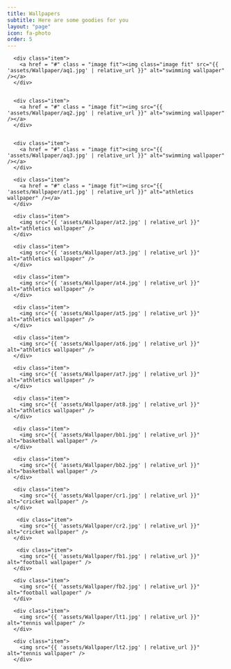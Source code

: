 ```yaml
---
title: Wallpapers
subtitle: Here are some goodies for you
layout: "page"
icon: fa-photo
order: 5
---
```


 <div class="row">
 
      <div class="item">
        <a href = "#" class = "image fit"><img class="image fit" src="{{ 'assets/Wallpaper/aq1.jpg' | relative_url }}" alt="swimming wallpaper" /></a>
      </div>
      
      
      <div class="item">
        <a href = "#" class = "image fit"><img src="{{ 'assets/Wallpaper/aq2.jpg' | relative_url }}" alt="swimming wallpaper" /></a>
      </div>
      
      
      <div class="item">
        <a href = "#" class = "image fit"><img src="{{ 'assets/Wallpaper/aq3.jpg' | relative_url }}" alt="swimming wallpaper" /></a>
      </div>
      
      <div class="item">
        <a href = "#" class = "image fit"><img src="{{ 'assets/Wallpaper/at1.jpg' | relative_url }}" alt="athletics wallpaper" /></a>
      </div>
      
      <div class="item">
        <img src="{{ 'assets/Wallpaper/at2.jpg' | relative_url }}" alt="athletics wallpaper" />
      </div>
      
      <div class="item">
        <img src="{{ 'assets/Wallpaper/at3.jpg' | relative_url }}" alt="athletics wallpaper" />
      </div>
      
      <div class="item">
        <img src="{{ 'assets/Wallpaper/at4.jpg' | relative_url }}" alt="athletics wallpaper" />
      </div>
      
      <div class="item">
        <img src="{{ 'assets/Wallpaper/at5.jpg' | relative_url }}" alt="athletics wallpaper" />
      </div>
      
      <div class="item">
        <img src="{{ 'assets/Wallpaper/at6.jpg' | relative_url }}" alt="athletics wallpaper" />
      </div>
      
      <div class="item">
        <img src="{{ 'assets/Wallpaper/at7.jpg' | relative_url }}" alt="athletics wallpaper" />
      </div>
      
      <div class="item">
        <img src="{{ 'assets/Wallpaper/at8.jpg' | relative_url }}" alt="athletics wallpaper" />
      </div>
      
      <div class="item">
        <img src="{{ 'assets/Wallpaper/bb1.jpg' | relative_url }}" alt="basketball wallpaper" />
      </div>
      
      <div class="item">
        <img src="{{ 'assets/Wallpaper/bb2.jpg' | relative_url }}" alt="basketball wallpaper" />
      </div>
      
      <div class="item">
        <img src="{{ 'assets/Wallpaper/cr1.jpg' | relative_url }}" alt="cricket wallpaper" />
      </div>
      
       <div class="item">
        <img src="{{ 'assets/Wallpaper/cr2.jpg' | relative_url }}" alt="cricket wallpaper" />
      </div>
      
       <div class="item">
        <img src="{{ 'assets/Wallpaper/fb1.jpg' | relative_url }}" alt="football wallpaper" />
      </div>
      
      <div class="item">
        <img src="{{ 'assets/Wallpaper/fb2.jpg' | relative_url }}" alt="football wallpaper" />
      </div>
      
      <div class="item">
        <img src="{{ 'assets/Wallpaper/lt1.jpg' | relative_url }}" alt="tennis wallpaper" />
      </div>
      
      <div class="item">
        <img src="{{ 'assets/Wallpaper/lt2.jpg' | relative_url }}" alt="tennis wallpaper" />
      </div>
      
 </div>
  
